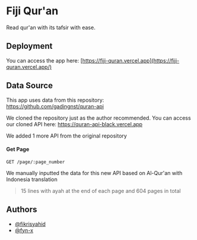 
# Fiji Qur'an

Read qur'an with its tafsir with ease.

## Deployment

You can access the app here: [https://fiji-quran.vercel.app](https://fiji-quran.vercel.app/)

## Data Source

This app uses data from this repository: https://github.com/gadingnst/quran-api

We cloned the repository just as the author recommended. You can access our cloned API here: https://quran-api-black.vercel.app

We added 1 more API from the original repository

#### Get Page

```
GET /page/:page_number
```

We manually inputted the data for this new API based on Al-Qur'an with Indonesia translation
>15 lines with ayah at the end of each page and 604 pages in total

## Authors

- [@fikrisyahid](https://github.com/fikrisyahid)
- [@fyn-x](https://github.com/Fyn-x)
